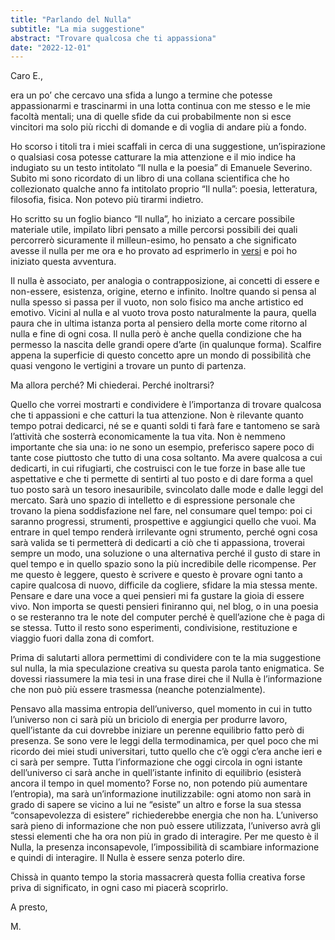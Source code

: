 ```yaml
---
title: "Parlando del Nulla"
subtitle: "La mia suggestione"
abstract: "Trovare qualcosa che ti appassiona"
date: "2022-12-01"
---
```


Caro E.,

era un po’ che cercavo una sfida a lungo a termine che potesse appassionarmi e trascinarmi in una lotta continua con me stesso e le mie facoltà mentali; una di quelle sfide da cui probabilmente non si esce vincitori ma solo più ricchi di domande e di voglia di andare più a fondo.

Ho scorso i titoli tra i miei scaffali in cerca di una suggestione, un’ispirazione o qualsiasi cosa potesse catturare la mia attenzione e il mio indice ha indugiato su un testo intitolato “Il nulla e la poesia” di Emanuele Severino. Subito mi sono ricordato di un libro di una collana scientifica che ho collezionato qualche anno fa intitolato proprio “Il nulla”: poesia, letteratura, filosofia, fisica. Non potevo più tirarmi indietro.

Ho scritto su un foglio bianco “Il nulla”, ho iniziato a cercare possibile materiale utile, impilato libri pensato a mille percorsi possibili dei quali percorrerò sicuramente il milleun-esimo, ho pensato a che significato avesse il nulla per me ora e ho provato ad esprimerlo in [versi](https://www.direzioneverso.it/poesie/P0143) e poi ho iniziato questa avventura.

Il nulla è associato, per analogia o contrapposizione, ai concetti di essere e non-essere, esistenza, origine, eterno e infinito. Inoltre quando si pensa al nulla spesso si passa per il vuoto, non solo fisico ma anche artistico ed emotivo. Vicini al nulla e al vuoto trova posto naturalmente la paura, quella paura che in ultima istanza porta al pensiero della morte come ritorno al nulla e fine di ogni cosa. Il nulla però è anche quella condizione che ha permesso la nascita delle grandi opere d’arte (in qualunque forma). Scalfire appena la superficie di questo concetto apre un mondo di possibilità che quasi vengono le vertigini a trovare un punto di partenza.

Ma allora perché? Mi chiederai. Perché inoltrarsi?

Quello che vorrei mostrarti e condividere è l’importanza di trovare qualcosa che ti appassioni e che catturi la tua attenzione. Non è rilevante quanto tempo potrai dedicarci, né se e quanti soldi ti farà fare e tantomeno se sarà l’attività che sosterrà economicamente la tua vita. Non è nemmeno importante che sia una: io ne sono un esempio, preferisco sapere poco di tante cose piuttosto che tutto di una cosa soltanto. Ma avere qualcosa a cui dedicarti, in cui rifugiarti, che costruisci con le tue forze in base alle tue aspettative e che ti permette di sentirti al tuo posto e di dare forma a quel tuo posto sarà un tesoro inesauribile, svincolato dalle mode e dalle leggi del mercato. Sarà uno spazio di intelletto e di espressione personale che trovano la piena soddisfazione nel fare, nel consumare quel tempo: poi ci saranno progressi, strumenti, prospettive e aggiungici quello che vuoi. Ma entrare in quel tempo renderà irrilevante ogni strumento, perché ogni cosa sarà valida se ti permetterà di dedicarti a ciò che ti appassiona, troverai sempre un modo, una soluzione o una alternativa perché il gusto di stare in quel tempo e in quello spazio sono la più incredibile delle ricompense. Per me questo è leggere, questo è scrivere e questo è provare ogni tanto a capire qualcosa di nuovo, difficile da cogliere, sfidare la mia stessa mente. Pensare e dare una voce a quei pensieri mi fa gustare la gioia di essere vivo. Non importa se questi pensieri finiranno qui, nel blog, o in una poesia o se resteranno tra le note del computer perché è quell’azione che è paga di se stessa. Tutto il resto sono esperimenti, condivisione, restituzione e viaggio fuori dalla zona di comfort.

Prima di salutarti allora permettimi di condividere con te la mia suggestione sul nulla, la mia speculazione creativa su questa parola tanto enigmatica. Se dovessi riassumere la mia tesi in una frase direi che il Nulla è l’informazione che non può più essere trasmessa (neanche potenzialmente).

Pensavo alla massima entropia dell’universo, quel momento in cui in tutto l’universo non ci sarà più un briciolo di energia per produrre lavoro, quell’istante da cui dovrebbe iniziare un perenne equilibrio fatto però di presenza. Se sono vere le leggi della termodinamica, per quel poco che mi ricordo dei miei studi universitari, tutto quello che c’è oggi c’era anche ieri e ci sarà per sempre. Tutta l’informazione che oggi circola in ogni istante dell’universo ci sarà anche in quell’istante infinito di equilibrio (esisterà ancora il tempo in quel momento? Forse no, non potendo più aumentare l’entropia), ma sarà un’informazione inutilizzabile: ogni atomo non sarà in grado di sapere se vicino a lui ne “esiste” un altro e forse la sua stessa “consapevolezza di esistere” richiederebbe energia che non ha. L’universo sarà pieno di informazione che non può essere utilizzata, l’universo avrà gli stessi elementi che ha ora non più in grado di interagire. Per me questo è il Nulla, la presenza inconsapevole, l’impossibilità di scambiare informazione e quindi di interagire. Il Nulla è essere senza poterlo dire.

Chissà in quanto tempo la storia massacrerà questa follia creativa forse priva di significato, in ogni caso mi piacerà scoprirlo.

A presto,

M.
